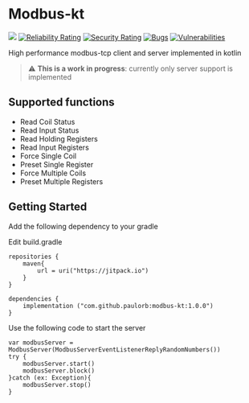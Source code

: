 # Modbus-kt
[![](https://jitpack.io/v/paulorb/modbus-kt.svg)](https://jitpack.io/#paulorb/modbus-kt)
[![Reliability Rating](https://sonarcloud.io/api/project_badges/measure?project=paulorb_modbus-kt&metric=reliability_rating)](https://sonarcloud.io/summary/new_code?id=paulorb_modbus-kt)
[![Security Rating](https://sonarcloud.io/api/project_badges/measure?project=paulorb_modbus-kt&metric=security_rating)](https://sonarcloud.io/summary/new_code?id=paulorb_modbus-kt)
[![Bugs](https://sonarcloud.io/api/project_badges/measure?project=paulorb_modbus-kt&metric=bugs)](https://sonarcloud.io/summary/new_code?id=paulorb_modbus-kt)
[![Vulnerabilities](https://sonarcloud.io/api/project_badges/measure?project=paulorb_modbus-kt&metric=vulnerabilities)](https://sonarcloud.io/summary/new_code?id=paulorb_modbus-kt)


High performance modbus-tcp client and server implemented in kotlin 

> :warning: **This is a work in progress**: currently only server support is implemented


## Supported functions
* Read Coil Status
* Read Input Status
* Read Holding Registers
* Read Input Registers
* Force Single Coil 
* Preset Single Register
* Force Multiple Coils
* Preset Multiple Registers


## Getting Started

Add the following dependency to your gradle 


Edit build.gradle
```
repositories {
    maven{
        url = uri("https://jitpack.io")
    }
}

dependencies {
    implementation ("com.github.paulorb:modbus-kt:1.0.0")
}
```

Use the following code to start the server
```
var modbusServer = ModbusServer(ModbusServerEventListenerReplyRandomNumbers())
try {
    modbusServer.start()
    modbusServer.block()
}catch (ex: Exception){
    modbusServer.stop()
}
```

